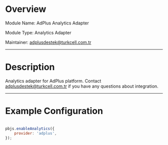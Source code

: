 # Overview

Module Name: AdPlus Analytics Adapter

Module Type: Analytics Adapter

Maintainer: adplusdestek@turkcell.com.tr

---

# Description

Analytics adapter for AdPlus platform. Contact [adplusdestek@turkcell.com.tr]() if you have any questions about integration.

---

# Example Configuration

```javascript

pbjs.enableAnalytics({
    provider: 'adplus',
});

```
